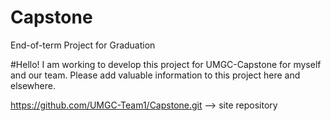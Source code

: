 # Capstone
End-of-term Project for Graduation


#Hello! I am working to develop this project for UMGC-Capstone for myself and our team. Please add valuable information
to this project here and elsewhere. 

https://github.com/UMGC-Team1/Capstone.git --> site repository 